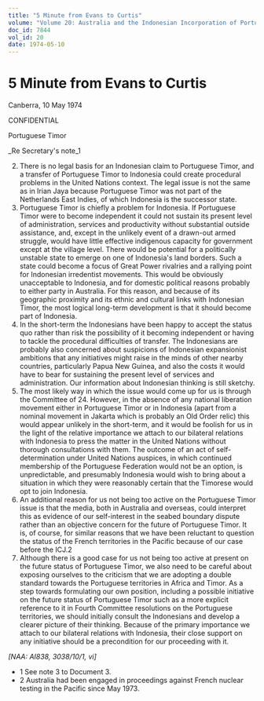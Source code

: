 ```yaml
---
title: "5 Minute from Evans to Curtis"
volume: "Volume 20: Australia and the Indonesian Incorporation of Portuguese Timor, 1974-1976"
doc_id: 7844
vol_id: 20
date: 1974-05-10
---
```


# 5 Minute from Evans to Curtis

Canberra, 10 May 1974

CONFIDENTIAL

Portuguese Timor

_Re Secretary's note_1

  2. There is no legal basis for an Indonesian claim to Portuguese Timor, and a transfer of Portuguese Timor to Indonesia could create procedural problems in the United Nations context. The legal issue is not the same as in Irian Jaya because Portuguese Timor was not part of the Netherlands East Indies, of which Indonesia is the successor state.
  3. Portuguese Timor is chiefly a problem for Indonesia. If Portuguese Timor were to become independent it could not sustain its present level of administration, services and productivity without substantial outside assistance, and, except in the unlikely event of a drawn-out armed struggle, would have little effective indigenous capacity for government except at the village level. There would be potential for a politically unstable state to emerge on one of Indonesia's land borders. Such a state could become a focus of Great Power rivalries and a rallying point for Indonesian irredentist movements. This would be obviously unacceptable to Indonesia, and for domestic political reasons probably to either party in Australia. For this reason, and because of its geographic proximity and its ethnic and cultural links with Indonesian Timor, the most logical long-term development is that it should become part of Indonesia.
  4. In the short-term the Indonesians have been happy to accept the status quo rather than risk the possibility of it becoming independent or having to tackle the procedural difficulties of transfer. The Indonesians are probably also concerned about suspicions of Indonesian expansionist ambitions that any initiatives might raise in the minds of other nearby countries, particularly Papua New Guinea, and also the costs it would have to bear for sustaining the present level of services and administration. Our information about Indonesian thinking is still sketchy.
  5. The most likely way in which the issue would come up for us is through the Committee of 24. However, in the absence of any national liberation movement either in Portuguese Timor or in Indonesia (apart from a nominal movement in Jakarta which is probably an Old Order relic) this would appear unlikely in the short-term, and it would be foolish for us in the light of the relative importance we attach to our bilateral relations with Indonesia to press the matter in the United Nations without thorough consultations with them. The outcome of an act of self-determination under United Nations auspices, in which continued membership of the Portuguese Federation would not be an option, is unpredictable, and presumably Indonesia would wish to bring about a situation in which they were reasonably certain that the Timorese would opt to join Indonesia.
  6. An additional reason for us not being too active on the Portuguese Timor issue is that the media, both in Australia and overseas, could interpret this as evidence of our self-interest in the seabed boundary dispute rather than an objective concern for the future of Portuguese Timor. It is, of course, for similar reasons that we have been reluctant to question the status of the French territories in the Pacific because of our case before the ICJ.2
  7. Although there is a good case for us not being too active at present on the future status of Portuguese Timor, we also need to be careful about exposing ourselves to the criticism that we are adopting a double standard towards the Portuguese territories in Africa and Timor. As a step towards formulating our own position, including a possible initiative on the future status of Portuguese Timor such as a more explicit reference to it in Fourth Committee resolutions on the Portuguese territories, we should initially consult the Indonesians and develop a clearer picture of their thinking. Because of the primary importance we attach to our bilateral relations with Indonesia, their close support on any initiative should be a precondition for our proceeding with it.



_[NAA: AI838, 3038/10/1, vi]_

  * 1 See note 3 to Document 3.
  * 2 Australia had been engaged in proceedings against French nuclear testing in the Pacific since May 1973.


